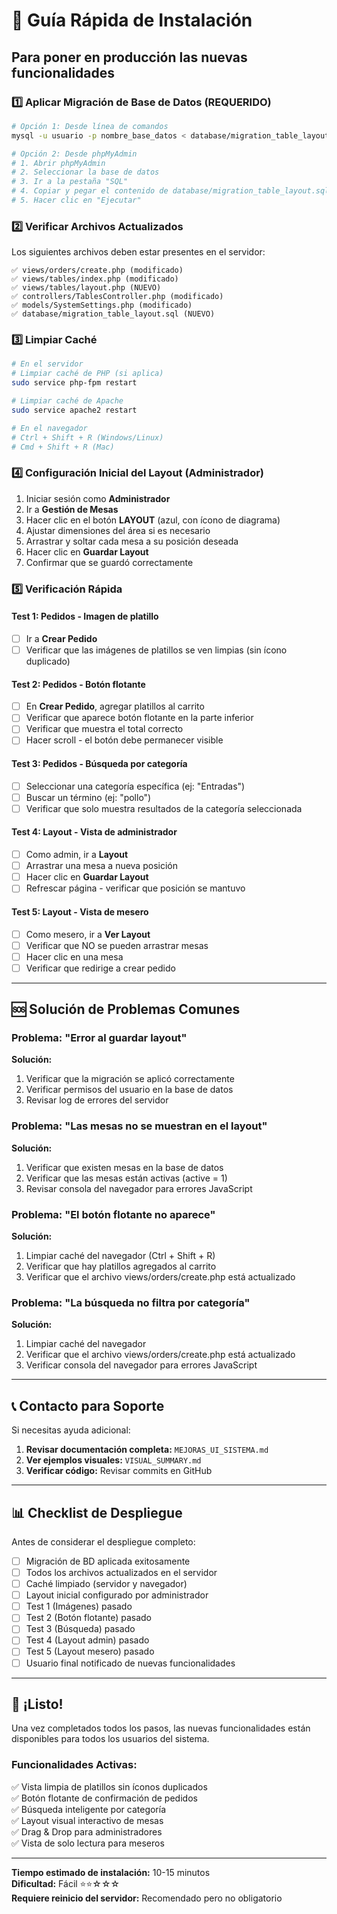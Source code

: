 # 🚀 Guía Rápida de Instalación

## Para poner en producción las nuevas funcionalidades

### 1️⃣ Aplicar Migración de Base de Datos (REQUERIDO)

```bash
# Opción 1: Desde línea de comandos
mysql -u usuario -p nombre_base_datos < database/migration_table_layout.sql

# Opción 2: Desde phpMyAdmin
# 1. Abrir phpMyAdmin
# 2. Seleccionar la base de datos
# 3. Ir a la pestaña "SQL"
# 4. Copiar y pegar el contenido de database/migration_table_layout.sql
# 5. Hacer clic en "Ejecutar"
```

### 2️⃣ Verificar Archivos Actualizados

Los siguientes archivos deben estar presentes en el servidor:

```
✅ views/orders/create.php (modificado)
✅ views/tables/index.php (modificado)
✅ views/tables/layout.php (NUEVO)
✅ controllers/TablesController.php (modificado)
✅ models/SystemSettings.php (modificado)
✅ database/migration_table_layout.sql (NUEVO)
```

### 3️⃣ Limpiar Caché

```bash
# En el servidor
# Limpiar caché de PHP (si aplica)
sudo service php-fpm restart

# Limpiar caché de Apache
sudo service apache2 restart

# En el navegador
# Ctrl + Shift + R (Windows/Linux)
# Cmd + Shift + R (Mac)
```

### 4️⃣ Configuración Inicial del Layout (Administrador)

1. Iniciar sesión como **Administrador**
2. Ir a **Gestión de Mesas**
3. Hacer clic en el botón **LAYOUT** (azul, con ícono de diagrama)
4. Ajustar dimensiones del área si es necesario
5. Arrastrar y soltar cada mesa a su posición deseada
6. Hacer clic en **Guardar Layout**
7. Confirmar que se guardó correctamente

### 5️⃣ Verificación Rápida

#### Test 1: Pedidos - Imagen de platillo
- [ ] Ir a **Crear Pedido**
- [ ] Verificar que las imágenes de platillos se ven limpias (sin ícono duplicado)

#### Test 2: Pedidos - Botón flotante
- [ ] En **Crear Pedido**, agregar platillos al carrito
- [ ] Verificar que aparece botón flotante en la parte inferior
- [ ] Verificar que muestra el total correcto
- [ ] Hacer scroll - el botón debe permanecer visible

#### Test 3: Pedidos - Búsqueda por categoría
- [ ] Seleccionar una categoría específica (ej: "Entradas")
- [ ] Buscar un término (ej: "pollo")
- [ ] Verificar que solo muestra resultados de la categoría seleccionada

#### Test 4: Layout - Vista de administrador
- [ ] Como admin, ir a **Layout**
- [ ] Arrastrar una mesa a nueva posición
- [ ] Hacer clic en **Guardar Layout**
- [ ] Refrescar página - verificar que posición se mantuvo

#### Test 5: Layout - Vista de mesero
- [ ] Como mesero, ir a **Ver Layout**
- [ ] Verificar que NO se pueden arrastrar mesas
- [ ] Hacer clic en una mesa
- [ ] Verificar que redirige a crear pedido

---

## 🆘 Solución de Problemas Comunes

### Problema: "Error al guardar layout"
**Solución:**
1. Verificar que la migración se aplicó correctamente
2. Verificar permisos del usuario en la base de datos
3. Revisar log de errores del servidor

### Problema: "Las mesas no se muestran en el layout"
**Solución:**
1. Verificar que existen mesas en la base de datos
2. Verificar que las mesas están activas (active = 1)
3. Revisar consola del navegador para errores JavaScript

### Problema: "El botón flotante no aparece"
**Solución:**
1. Limpiar caché del navegador (Ctrl + Shift + R)
2. Verificar que hay platillos agregados al carrito
3. Verificar que el archivo views/orders/create.php está actualizado

### Problema: "La búsqueda no filtra por categoría"
**Solución:**
1. Limpiar caché del navegador
2. Verificar que el archivo views/orders/create.php está actualizado
3. Verificar consola del navegador para errores JavaScript

---

## 📞 Contacto para Soporte

Si necesitas ayuda adicional:

1. **Revisar documentación completa:** `MEJORAS_UI_SISTEMA.md`
2. **Ver ejemplos visuales:** `VISUAL_SUMMARY.md`
3. **Verificar código:** Revisar commits en GitHub

---

## 📊 Checklist de Despliegue

Antes de considerar el despliegue completo:

- [ ] Migración de BD aplicada exitosamente
- [ ] Todos los archivos actualizados en el servidor
- [ ] Caché limpiado (servidor y navegador)
- [ ] Layout inicial configurado por administrador
- [ ] Test 1 (Imágenes) pasado
- [ ] Test 2 (Botón flotante) pasado
- [ ] Test 3 (Búsqueda) pasado
- [ ] Test 4 (Layout admin) pasado
- [ ] Test 5 (Layout mesero) pasado
- [ ] Usuario final notificado de nuevas funcionalidades

---

## 🎉 ¡Listo!

Una vez completados todos los pasos, las nuevas funcionalidades están disponibles para todos los usuarios del sistema.

### Funcionalidades Activas:
✅ Vista limpia de platillos sin íconos duplicados  
✅ Botón flotante de confirmación de pedidos  
✅ Búsqueda inteligente por categoría  
✅ Layout visual interactivo de mesas  
✅ Drag & Drop para administradores  
✅ Vista de solo lectura para meseros  

---

**Tiempo estimado de instalación:** 10-15 minutos  
**Dificultad:** Fácil ⭐⭐☆☆☆  
**Requiere reinicio del servidor:** Recomendado pero no obligatorio
